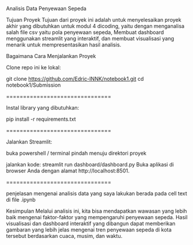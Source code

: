 Analisis Data Penyewaan Sepeda

Tujuan Proyek
Tujuan dari proyek ini adalah untuk menyelesaikan proyek akhir yang dibutuhkan untuk modul 4 dicoding, yaitu dengan menganalisa salah file csv yaitu pola penyewaan sepeda, Membuat dashboard menggunakan streamlit yang interaktif,  dan membuat visualisasi yang menarik untuk mempresentasikan hasil analisis.

Bagaimana Cara Menjalankan Proyek

Clone repo ini ke lokal:

git clone https://github.com/Edric-INNK/notebook1.git
cd notebook1/Submission

===============================

Instal library yang dibutuhkan:

pip install -r requirements.txt

===============================

Jalankan Streamlit:

buka powershell / terminal
pindah menuju direktori proyek

jalankan kode:
streamlit run dashboard/dashboard.py
Buka aplikasi di browser Anda dengan alamat http://localhost:8501.


===============================

penjelasan mengenai analisis data yang saya lakukan berada pada cell text di file .ipynb



Kesimpulan
Melalui analisis ini, kita bisa mendapatkan wawasan yang lebih baik mengenai faktor-faktor yang mempengaruhi penyewaan sepeda. Hasil visualisasi dan dashboard interaktif yang dibangun dapat memberikan gambaran yang lebih jelas mengenai tren penyewaan sepeda di kota tersebut berdasarkan cuaca, musim, dan waktu.